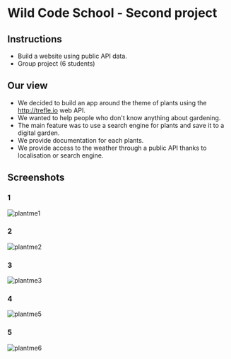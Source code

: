 # Wild Code School - Second project

## Instructions
- Build a website using public API data.
- Group project (6 students)

## Our view
- We decided to build an app around the theme of plants using the http://trefle.io web API.
- We wanted to help people who don't know anything about gardening.
- The main feature was to use a search engine for plants and save it to a digital garden.
- We provide documentation for each plants.
- We provide access to the weather through a public API thanks to localisation or search engine.

## Screenshots 

### 1
![plantme1](https://user-images.githubusercontent.com/45493113/70427441-01af8f80-1a75-11ea-85b3-fc04a4ea9e9a.png)



### 2
![plantme2](https://user-images.githubusercontent.com/45493113/70427447-03795300-1a75-11ea-83fc-9e0e22d3f0f4.png)



### 3
![plantme3](https://user-images.githubusercontent.com/45493113/70427453-05431680-1a75-11ea-9957-0c622ee74d5a.png)



### 4
![plantme5](https://user-images.githubusercontent.com/45493113/70427454-070cda00-1a75-11ea-8ec6-32cdf175d3de.png)



### 5
![plantme6](https://user-images.githubusercontent.com/45493113/70427457-08d69d80-1a75-11ea-8111-cf223b8f72b1.png)
